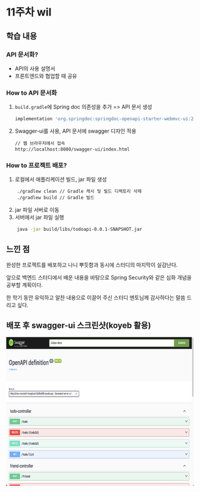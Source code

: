 # 11주차 wil

## 학습 내용

### API 문서화?
- API의 사용 설명서
- 프론트엔드와 협업할 때 공유

### How to API 문서화

1. `build.gradle`에 Spring doc 의존성을 추가 => API 문서 생성
	```gradle
	implementation 'org.springdoc:springdoc-openapi-starter-webmvc-ui:2.6.0'
	```
2. Swagger-ui를 사용, API 문서에 swagger 디자인 적용
	```
	// 웹 브라우저에서 접속
	http://localhost:8080/swagger-ui/index.html
	```

### How to 프로젝트 배포?
1. 로컬에서 애플리케이션 빌드, jar 파일 생성
```zsh
	./gradlew clean // Gradle 캐시 및 빌드 디렉토리 삭제
	./gradlew build // Gradle 빌드
```
2. jar 파일 서버로 이동
3. 서버에서 jar 파일 실행
```zsh
	java -jar build/libs/todoapi-0.0.1-SNAPSHOT.jar
```

## 느낀 점
완성한 프로젝트를 배포하고 나니 뿌듯함과 동시에 스터디의 마지막이 실감난다.

앞으로 백엔드 스터디에서 배운 내용을 바탕으로 Spring Security와 같은 심화 개념을 공부할 계획이다.

한 학기 동안 유익하고 알찬 내용으로 이끌어 주신 스터디 멘토님께 감사하다는 말씀 드리고 싶다.

## 배포 후 swagger-ui 스크린샷(koyeb 활용)
<img src="./koyeb_succeed.png" width="700" height="400">